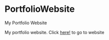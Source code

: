 # PortfolioWebsite
My Portfolio Website

My portfolio website. Click [here!](https://samuel-moses-a-portfolio.netlify.app/) to go to website
